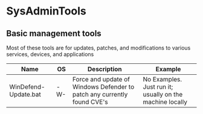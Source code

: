 # SysAdminTools

## Basic management tools

Most of these tools are for updates, patches, and modifications to various services, devices, and applications

Name		| OS   	| Description										| Example
----------------|-------|---------------------------------------------------------------------------------------|-------------
WinDefend-Update.bat		| -W-   | Force and update of Windows Defender to patch any currently found CVE's             | No Examples. Just run it; usually on the machine locally
